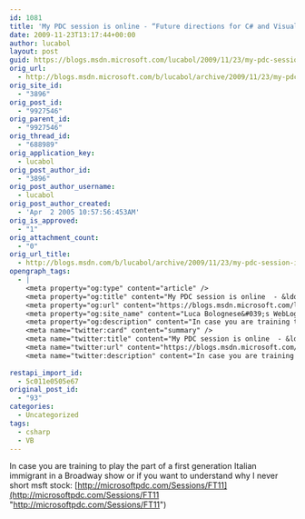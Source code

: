 ```yaml
---
id: 1081
title: 'My PDC session is online - “Future directions for C# and Visual Basic”'
date: 2009-11-23T13:17:44+00:00
author: lucabol
layout: post
guid: https://blogs.msdn.microsoft.com/lucabol/2009/11/23/my-pdc-session-is-online-future-directions-for-c-and-visual-basic/
orig_url:
  - http://blogs.msdn.microsoft.com/b/lucabol/archive/2009/11/23/my-pdc-session-is-online-future-directions-for-c-and-visual-basic.aspx
orig_site_id:
  - "3896"
orig_post_id:
  - "9927546"
orig_parent_id:
  - "9927546"
orig_thread_id:
  - "688989"
orig_application_key:
  - lucabol
orig_post_author_id:
  - "3896"
orig_post_author_username:
  - lucabol
orig_post_author_created:
  - 'Apr  2 2005 10:57:56:453AM'
orig_is_approved:
  - "1"
orig_attachment_count:
  - "0"
orig_url_title:
  - http://blogs.msdn.com/b/lucabol/archive/2009/11/23/my-pdc-session-is-online-future-directions-for-c-and-visual-basic.aspx
opengraph_tags:
  - |
    <meta property="og:type" content="article" />
    <meta property="og:title" content="My PDC session is online  - &ldquo;Future directions for C# and Visual Basic&rdquo;" />
    <meta property="og:url" content="https://blogs.msdn.microsoft.com/lucabol/2009/11/23/my-pdc-session-is-online-future-directions-for-c-and-visual-basic/" />
    <meta property="og:site_name" content="Luca Bolognese&#039;s WebLog" />
    <meta property="og:description" content="In case you are training to play the part of a first generation Italian immigrant in a Broadway show or if you want to understand why I never short msft stock: http://microsoftpdc.com/Sessions/FT11" />
    <meta name="twitter:card" content="summary" />
    <meta name="twitter:title" content="My PDC session is online  - &ldquo;Future directions for C# and Visual Basic&rdquo;" />
    <meta name="twitter:url" content="https://blogs.msdn.microsoft.com/lucabol/2009/11/23/my-pdc-session-is-online-future-directions-for-c-and-visual-basic/" />
    <meta name="twitter:description" content="In case you are training to play the part of a first generation Italian immigrant in a Broadway show or if you want to understand why I never short msft stock: http://microsoftpdc.com/Sessions/FT11" />
    
restapi_import_id:
  - 5c011e0505e67
original_post_id:
  - "93"
categories:
  - Uncategorized
tags:
  - csharp
  - VB
---
```

In case you are training to play the part of a first generation Italian immigrant in a Broadway show or if you want to understand why I never short msft stock: [http://microsoftpdc.com/Sessions/FT11](http://microsoftpdc.com/Sessions/FT11 "http://microsoftpdc.com/Sessions/FT11")